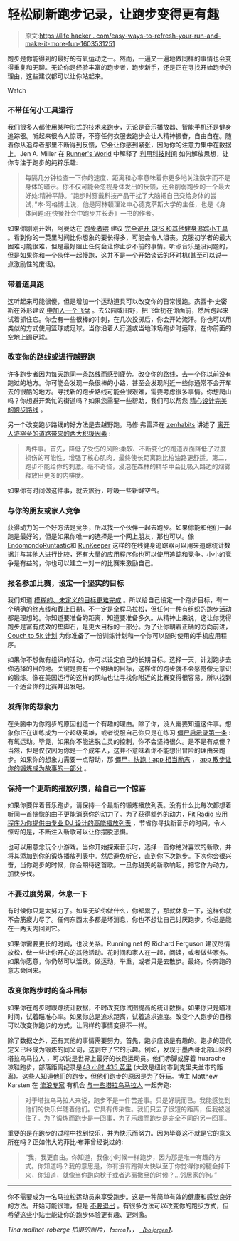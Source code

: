 # 轻松刷新跑步记录，让跑步变得更有趣

> 原文:[https://life hacker . com/easy-ways-to-refresh-your-run-and-make-it-more-fun-1603531251](https://lifehacker.com/easy-ways-to-refresh-your-run-and-make-it-more-fun-1603531251)

跑步是你能得到的最好的有氧运动之一。然而，一遍又一遍地做同样的事情也会变得重复和无聊。无论你是经验丰富的跑步者，跑步新手，还是正在寻找开始跑步的理由，这些建议都可以让你站起来。

Watch

### 不带任何小工具运行

我们很多人都使用某种形式的技术来跑步，无论是音乐播放器、智能手机还是健身追踪器。听起来很令人惊讶，不穿任何衣服去跑步会让人精神振奋，自由自在。随着你从追踪者那里不断得到反馈，它会让你感到紧张，因为你的注意力集中在数据上。Jen A. Miller 在 [Runner's World](http://www.runnersworld.com/) 中解释了 [利用科技时间](http://www.runnersworld.com/running-tips/tech-time-out-0) 如何解放思想，让你专注于跑步的纯粹乐趣:

> 每隔几分钟检查一下你的速度、距离和心率意味着你更多地关注数字而不是身体的暗示。你不仅可能会忽视身体发出的反馈，还会削弱跑步的一个最大好处:精神平静。“跑步时穿戴科技产品干扰了大脑把自己交给身体的尝试，”本·阿格博士说，他是阿林顿理论中心德克萨斯大学的主任，也是《身体问题:在快餐社会中跑步并长寿》一书的作者。

如果你刚刚开始，阿曼达在 [跑步者喂](http://runnersfeed.com/) 建议 [完全避开 GPS 和其他健身追踪小工具](http://runnersfeed.com/negative-impacts-of-running-gadgets/) 。看到你的一英里时间比你想象的要长得多，可能会令人沮丧。克服初学者的最大困难可能很难，但是最好阻止任何会让你止步不前的事情。听点音乐是没问题的，但是如果你和一个伙伴一起慢跑，这并不是一个开始谈话的坏时机(甚至可以说一点激励性的废话)。

### 带着道具跑

这听起来可能很傻，但是增加一个运动道具可以改变你的日常慢跑。杰西卡·史密斯在外形建议 [中加入一个飞盘](http://www.shape.com/fitness/cardio/7-ways-make-running-more-fun) 。去公园或田野，把飞盘扔在你面前，然后跑起来试着抓住它。你会有一些很棒的冲刺，在几次投掷后，你会开始流汗。你也可以用类似的方式使用篮球或足球。当你沿着人行道或当地球场跑步时运球，在你前面的空地上踢足球。

### 改变你的路线或进行越野跑

许多跑步者因为每天跑同一条路线而感到疲劳。改变你的路线，去一个你以前没有跑过的地方。你可能会发现一条很棒的小路，甚至会发现附近一些你通常不会开车去的很酷的地方。寻找新的跑步路线可能会很艰难，需要考虑很多事情。你想爬山吗？你想避开繁忙的街道吗？如果您需要一些帮助，我们可以帮您 [精心设计完美的跑步路线](https://lifehacker.com/how-to-craft-the-perfect-running-route-1411125120) 。

另一个改变跑步路线的好方法是去越野跑。马修·弗雷泽在 [zenhabits](http://zenhabits.net/) 讲述了 [离开人迹罕至的道路带来的两大积极因素](http://zenhabits.net/trail-running/) :

> 两件事。首先，降低了受伤的风险:柔软、不断变化的跑道表面降低了过度损伤的可能性，增强了核心肌肉，最终使长距离跑比柏油路更舒适。第二，跑步不能给你的刺激。毫不奇怪，浸泡在森林的精华中会比吸入路边的烟雾释放出更多的内啡肽。

如果你有时间做这件事，就去旅行，呼吸一些新鲜空气。

### 与你的朋友或家人竞争

获得动力的一个好方法是竞争，所以找一个伙伴一起去跑步。如果你能和他们一起跑是最好的，但是如果你唯一的选择是一个网上朋友，那也可以。像[Endomondo](https://www.endomondo.com/)[Runtastic](https://www.runtastic.com/)和 [RunKeeper](http://runkeeper.com/) 这样的在线健身追踪器可以用来追踪统计数据并与其他人进行比较，还有大量的应用程序你也可以使用追踪和竞争。小小的竞争是有益的，你也可以建立一对一的比赛来激励自己。

### 报名参加比赛，设定一个坚实的目标

我们知道 [模糊的、未定义的目标更难完成](https://lifehacker.com/how-can-i-turn-vague-goals-into-actionable-to-dos-5925801) 。所以给自己设定一个跑步目标，有一个明确的终点线和截止日期。不一定是全程马拉松，但任何一种有组织的跑步活动都是理想的。你知道要准备的距离，知道要准备多久。从精神上来说，这让你觉得跑步是富有成效的垫脚石，是更大目标的一部分。为了让你朝着正确的方向前进， [Couch to 5k 计划](http://www.coolrunning.com/engine/2/2_3/181.shtml) 为你准备了一份训练计划和一个你可以随时使用的手机应用程序。

如果你不想做有组织的活动，你可以设定自己的长期目标。选择一天，计划跑步去你选择的目的地。关键是要有一个明确的目标，这样你的跑步就不会感觉像无意识的锻炼。像在美国运行的这样的网站也让寻找你附近的比赛变得很容易，所以找到一个适合你的比赛并出发吧。

### 发挥你的想象力

在头脑中为你跑步的原因创造一个有趣的理由。除了你，没人需要知道这件事。想象你正在训练成为一个超级英雄，或者说服自己你只是在练习 [僵尸启示录第一条](http://zombie.wikia.com/wiki/Zombieland_Survival_Rules) :有氧运动。毕竟，如果你不能逃脱亡灵的控制，你不会坚持很久。是不是有点傻？当然，但是仅仅因为你是一个成年人，这并不意味着你不能想出冒险的理由来跑步。如果你的想象力需要一点帮助，那 [僵尸，快跑！app 相当励志](https://lifehacker.com/zombies-run-turns-your-exercise-routine-into-a-game-o-5892625) ， [app 散步让你的锻炼成为故事的一部分](http://lifehacker.com/the-walk-motivates-you-to-exercise-with-a-story-1481144359) 。

### 保持一个更新的播放列表，给自己一个惊喜

如果你要伴着音乐跑步，请保持一个最新的锻炼播放列表。没有什么比每次都想着听同一首恍惚的曲子更能消磨你的动力了。为了获得额外的动力，[Fit Radio 应用程序为你提供由专业 DJ 设计的高能播放列表](https://lifehacker.com/fit-radio-motivates-you-to-exercise-with-high-energy-pl-508987527) ，节省你寻找新音乐的时间。令人惊讶的是，不断注入新歌可以让你摆脱恐惧。

也可以用意念玩个小游戏。当你开始探索音乐时，选择一首你绝对喜欢的新歌，并将其添加到你的锻炼播放列表中。然后避免听它，直到你下次跑步。下次你会很兴奋，当你跑步的时候，你会期待这首歌。一旦你甜美的新歌响起，把它作为动力，加快步伐。

### 不要过度劳累，休息一下

有时候你只是太努力了。如果无论你做什么，你都累了，那就休息一下，这样你就不会筋疲力尽了。任何东西太多都是坏消息，你也不想让自己讨厌跑步。你总是能在一两天内回到它。

如果你需要更长的时间，也没关系。Running.net 的 Richard Ferguson 建议尽情放松，做一些让你开心的其他活动。花时间和家人在一起，阅读，或者做些家务。如果你愿意，你仍然可以活跃。做运动，举重，或者只是去散步。最终，你奔跑的意志会回来。

### 改变你跑步时的奋斗目标

如果你在跑步时跟踪统计数据，不时改变你试图提高的统计数据。如果你只是瞄准时间，试着瞄准心率。如果你总是追求距离，试着追求速度。改变个人跑步的目标可以改变你跑步的方式，让同样的事情变得不一样。

除了数据之外，还有其他的事情需要努力。首先，跑步应该是有趣的。跑步的现代定义已经成为锻炼的同义词，这剥夺了它的乐趣。例如，发现于墨西哥北部山区的塔拉乌马拉人 ，可以说是世界上最好的长跑运动员。他们赤脚或穿着 huarache 凉鞋跑步，部落距离纪录是[48 小时 435 英里](http://books.google.com/books?id=_onEr-4TXJsC&pg=PA15&lpg=PA15&dq=tarahumara+435+mile+run&source=bl&ots=_VXg3BnFzD&sig=2jz4AkcvoYf1lI4aC7VUaWlfzpM&hl=en&sa=X&ei=giu_U8-jMM7foATnzYHQBQ&ved=0CFAQ6AEwBQ#v=onepage&q=tarahumara%20435%20mile%20run&f=false) (大致是纽约市到克里夫兰市的距离)。这些人知道他们的跑步，但他们跑步的原因是为了好玩。博主 Matthew Karsten 在 [流浪专家](http://expertvagabond.com/) 有机会 [与一些塔拉乌马拉人](http://expertvagabond.com/tarahumara-runners/) 一起奔跑:

> 对于塔拉乌马拉人来说，跑步不是一件苦差事。只是好玩而已。我能感觉到他们的快乐伴随着他们。它具有传染性。我们只去了很短的距离，但我被迷住了。为了锻炼而跑步是一回事，为了乐趣而跑步是完全不同的另一回事。

重要的是在跑步的过程中找到快乐，并为快乐而努力。因为毕竟这不就是它的意义所在吗？正如伟大的菲比·布菲曾经说过的:

> “我，我更自由。你知道，我像小时候一样跑步，因为那是唯一有趣的方式。你知道吗？我的意思是，你有没有跑得太快以至于你觉得你的腿会掉下来，你知道，就像当你跑向秋千或者逃离撒旦的时候？...邻居家的狗。”

* * *

你不需要成为一名马拉松运动员来享受跑步。这是一种简单有效的健康和感觉良好的方法。开始可能很难，但是 [不要退出](http://lifehacker.com/how-i-went-from-barely-jogging-to-running-100-miles-per-583956437) 。有很多方法可以改变你的跑步方式，但希望这些小贴士能让你的跑步体验更有趣、更刺激。

*Tina mailhot-roberge 拍摄的照片，*<small>*【aaron】*</small>*，，* [<small>*【bo jorgen】*</small>](https://www.flickr.com/photos/bojoergensen/9760779563)<small>*，*</small>